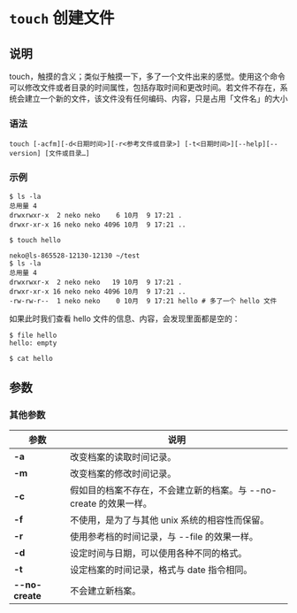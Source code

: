 # `touch` 创建文件

## 说明

touch，触摸的含义；类似于触摸一下，多了一个文件出来的感觉。使用这个命令可以修改文件或者目录的时间属性，包括存取时间和更改时间。若文件不存在，系统会建立一个新的文件，该文件没有任何编码、内容，只是占用「文件名」的大小

### 语法

```shell
touch [-acfm][-d<日期时间>][-r<参考文件或目录>] [-t<日期时间>][--help][--version] [文件或目录…]
```

### 示例

```shell
$ ls -la
总用量 4
drwxrwxr-x  2 neko neko    6 10月  9 17:21 .
drwxr-xr-x 16 neko neko 4096 10月  9 17:21 ..

$ touch hello

neko@ls-865528-12130-12130 ~/test
$ ls -la
总用量 4
drwxrwxr-x  2 neko neko   19 10月  9 17:21 .
drwxr-xr-x 16 neko neko 4096 10月  9 17:21 ..
-rw-rw-r--  1 neko neko    0 10月  9 17:21 hello # 多了一个 hello 文件
```

如果此时我们查看 hello 文件的信息、内容，会发现里面都是空的：

```shell
$ file hello
hello: empty

$ cat hello

```

## 参数

### 其他参数

| 参数            | 说明                                                         |
| --------------- | ------------------------------------------------------------ |
| **-a**          | 改变档案的读取时间记录。                                     |
| **-m**          | 改变档案的修改时间记录。                                     |
| **-c**          | 假如目的档案不存在，不会建立新的档案。与 --no-create 的效果一样。 |
| **-f**          | 不使用，是为了与其他 unix 系统的相容性而保留。               |
| **-r**          | 使用参考档的时间记录，与 --file 的效果一样。                 |
| **-d**          | 设定时间与日期，可以使用各种不同的格式。                     |
| **-t**          | 设定档案的时间记录，格式与 date 指令相同。                   |
| **--no-create** | 不会建立新档案。                                             |
